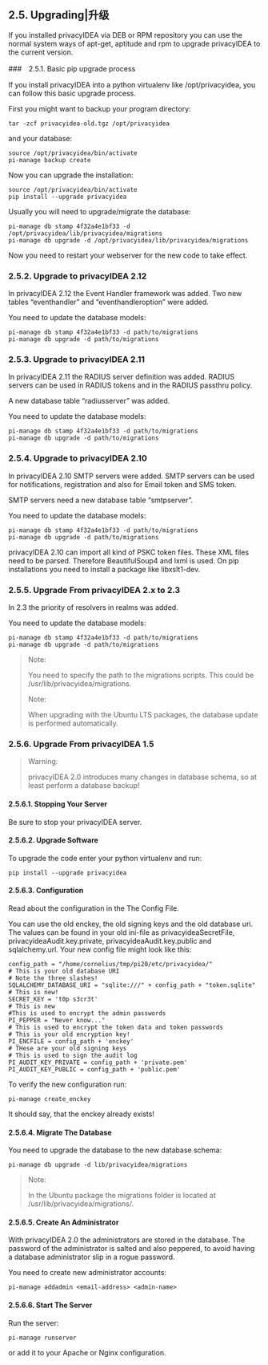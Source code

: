 ## 2.5. Upgrading|升级

If you installed privacyIDEA via DEB or RPM repository you can use the normal system ways of apt-get, aptitude and rpm to upgrade privacyIDEA to the current version.

###　2.5.1. Basic pip upgrade process

If you install privacyIDEA into a python virtualenv like /opt/privacyidea, you can follow this basic upgrade process.

First you might want to backup your program directory:

```
tar -zcf privacyidea-old.tgz /opt/privacyidea
```

and your database:

```
source /opt/privacyidea/bin/activate
pi-manage backup create
```

Now you can upgrade the installation:

```
source /opt/privacyidea/bin/activate
pip install --upgrade privacyidea
```

Usually you will need to upgrade/migrate the database:

```
pi-manage db stamp 4f32a4e1bf33 -d /opt/privacyidea/lib/privacyidea/migrations
pi-manage db upgrade -d /opt/privacyidea/lib/privacyidea/migrations
```

Now you need to restart your webserver for the new code to take effect.

### 2.5.2. Upgrade to privacyIDEA 2.12

In privacyIDEA 2.12 the Event Handler framework was added. Two new tables “eventhandler” and “eventhandleroption” were added.

You need to update the database models:

```
pi-manage db stamp 4f32a4e1bf33 -d path/to/migrations
pi-manage db upgrade -d path/to/migrations
```

### 2.5.3. Upgrade to privacyIDEA 2.11

In privacyIDEA 2.11 the RADIUS server definition was added. RADIUS servers can be used in RADIUS tokens and in the RADIUS passthru policy.

A new database table “radiusserver” was added.

You need to update the database models:

```
pi-manage db stamp 4f32a4e1bf33 -d path/to/migrations
pi-manage db upgrade -d path/to/migrations
```

### 2.5.4. Upgrade to privacyIDEA 2.10

In privacyIDEA 2.10 SMTP servers were added. SMTP servers can be used for notifications, registration and also for Email token and SMS token.

SMTP servers need a new database table “smtpserver”.

You need to update the database models:

```
pi-manage db stamp 4f32a4e1bf33 -d path/to/migrations
pi-manage db upgrade -d path/to/migrations
```

privacyIDEA 2.10 can import all kind of PSKC token files. These XML files need to be parsed. Therefore BeautifulSoup4 and lxml is used. On pip installations you need to install a package like libxslt1-dev.

### 2.5.5. Upgrade From privacyIDEA 2.x to 2.3

In 2.3 the priority of resolvers in realms was added.

You need to update the database models:

```
pi-manage db stamp 4f32a4e1bf33 -d path/to/migrations
pi-manage db upgrade -d path/to/migrations
```

> Note:
> 
> You need to specify the path to the migrations scripts. This could be /usr/lib/privacyidea/migrations.
> 
> Note:
> 
> When upgrading with the Ubuntu LTS packages, the database update is performed automatically.

### 2.5.6. Upgrade From privacyIDEA 1.5

> Warning:
> 
> privacyIDEA 2.0 introduces many changes in database schema, so at least perform a database backup!

#### 2.5.6.1. Stopping Your Server

Be sure to stop your privacyIDEA server.

#### 2.5.6.2. Upgrade Software

To upgrade the code enter your python virtualenv and run:

```
pip install --upgrade privacyidea
```

#### 2.5.6.3. Configuration

Read about the configuration in the The Config File.

You can use the old enckey, the old signing keys and the old database uri. The values can be found in your old ini-file as privacyideaSecretFile, privacyideaAudit.key.private, privacyideaAudit.key.public and sqlalchemy.url. Your new config file might look like this:

```
config_path = "/home/cornelius/tmp/pi20/etc/privacyidea/"
# This is your old database URI
# Note the three slashes!
SQLALCHEMY_DATABASE_URI = "sqlite:///" + config_path + "token.sqlite"
# This is new!
SECRET_KEY = 't0p s3cr3t'
# This is new
#This is used to encrypt the admin passwords
PI_PEPPER = "Never know..."
# This is used to encrypt the token data and token passwords
# This is your old encryption key!
PI_ENCFILE = config_path + 'enckey'
# THese are your old signing keys
# This is used to sign the audit log
PI_AUDIT_KEY_PRIVATE = config_path + 'private.pem'
PI_AUDIT_KEY_PUBLIC = config_path + 'public.pem'
```

To verify the new configuration run:

```
pi-manage create_enckey
```

It should say, that the enckey already exists!

#### 2.5.6.4. Migrate The Database

You need to upgrade the database to the new database schema:

```
pi-manage db upgrade -d lib/privacyidea/migrations
```

> Note:
> 
> In the Ubuntu package the migrations folder is located at /usr/lib/privacyidea/migrations/.

#### 2.5.6.5. Create An Administrator

With privacyIDEA 2.0 the administrators are stored in the database. The password of the administrator is salted and also peppered, to avoid having a database administrator slip in a rogue password.

You need to create new administrator accounts:

```
pi-manage addadmin <email-address> <admin-name>
```

#### 2.5.6.6. Start The Server

Run the server:

```
pi-manage runserver
```

or add it to your Apache or Nginx configuration.